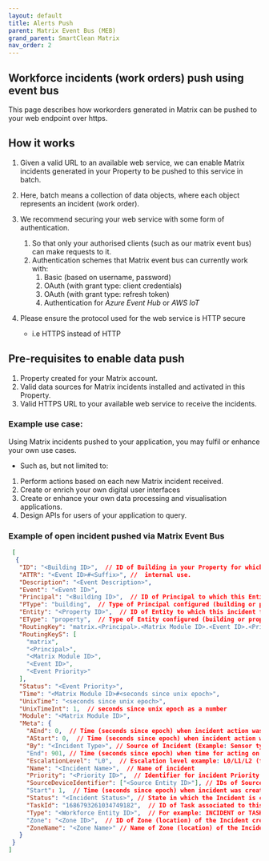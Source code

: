 ```yaml
---
layout: default
title: Alerts Push
parent: Matrix Event Bus (MEB)
grand_parent: SmartClean Matrix
nav_order: 2
---
```


## Workforce incidents (work orders) push using event bus
This page describes how workorders generated in Matrix can be pushed to your web endpoint over https.


## How it works
1. Given a valid URL to an available web service, we can enable Matrix incidents generated in your Property to be pushed to this service in batch.
   
2. Here, batch means a collection of data objects, where each object represents an incident (work order).

3. We recommend securing your web service with some form of authentication.
   1. So that only your authorised clients (such as our matrix event bus) can make requests to it.
   2. Authentication schemes that Matrix event bus can currently work with:
      1. Basic (based on username, password)
      2. OAuth (with grant type: client credentials)
      3. OAuth (with grant type: refresh token)
      4. Authentication for _Azure Event Hub_ or _AWS IoT_ 
   
4. Please ensure the protocol used for the web service is HTTP secure 
   - i.e HTTPS instead of HTTP

## Pre-requisites to enable data push
1. Property created for your Matrix account.
2. Valid data sources for Matrix incidents installed and activated in this Property.
3. Valid HTTPS URL to your available web service to receive the incidents.
   

### Example use case:
Using Matrix incidents pushed to your application, you may fulfil or enhance your own use cases.
- Such as, but not limited to:
1. Perform actions based on each new Matrix incident received.
2. Create or enrich your own digital user interfaces
3. Create or enhance your own data processing and visualisation applications.
4. Design APIs for users of your application to query.


### Example of open incident pushed via Matrix Event Bus

 ```json
  [
   {
    "ID": "<Building ID>",  // ID of Building in your Property for which this Incident created.
    "ATTR": "<Event ID>#<Suffix>", //  internal use.
    "Description": "<Event Description>",
    "Event": "<Event ID>",
    "Principal": "<Building ID>",  // ID of Principal to which this Entity belongs (building or property)
    "PType": "building",  // Type of Principal configured (building or property)
    "Entity": "<Property ID>",  // ID of Entity to which this incident for (building or property)
    "EType": "property",  // Type of Entity configured (building or property)
    "RoutingKey": "matrix.<Principal>.<Matrix Module ID>.<Event ID>.<Priority>",
    "RoutingKeyS": [
      "matrix",
      "<Principal>",
      "<Matrix Module ID>",
      "<Event ID>",
      "<Event Priority>"
    ],
    "Status": "<Event Priority>",
    "Time": "<Matrix Module ID>#<seconds since unix epoch>",
    "UnixTime": "<seconds since unix epoch>",
    "UnixTimeInt": 1,  // seconds since unix epoch as a number
    "Module": "<Matrix Module ID>",
    "Meta": {
      "AEnd": 0,  // Time (seconds since epoch) when incident action was completed (applies to Assigned Incidents)
      "AStart": 0,  // Time (seconds since epoch) when incident action was started (applies to Assigned Incidents)
      "By": "<Incident Type>", // Source of Incident (Example: Sensor type)
      "End": 901, // Time (seconds since epoch) when time for acting on incident is over (i.e. incident reached its due time)
      "EscalationLevel": "L0",  // Escalation level example: L0/L1/L2 (for more, refer to page on Escalation Policy)
      "Name": "<Incident Name>",  // Name of incident
      "Priority": "<Priority ID>",  // Identifier for incident Priority (eg "H" for Priority = "HIGH")
      "SourceDeviceIdentifier": ["<Source Entity ID>"], // IDs of Sources creating this Incident (example: Alias IDs of Sensors)
      "Start": 1,  // Time (seconds since epoch) when incident was created or assigned (if it was assigned)
      "Status": "<Incident Status>", // State in which the Incident is currently in.
      "TaskId": "1686793261034749182",  // ID of Task associated to this Incident
      "Type": "<Workforce Entity ID>",  // For example: INCIDENT or TASK
      "Zone": "<Zone ID>",  // ID of Zone (location) of the Incident creating source.
      "ZoneName": "<Zone Name>" // Name of Zone (location) of the Incident creating source.
    }
  }
]
 ```